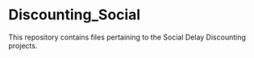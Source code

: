 # Discounting_Social
This repository contains files pertaining to the Social Delay Discounting projects.
